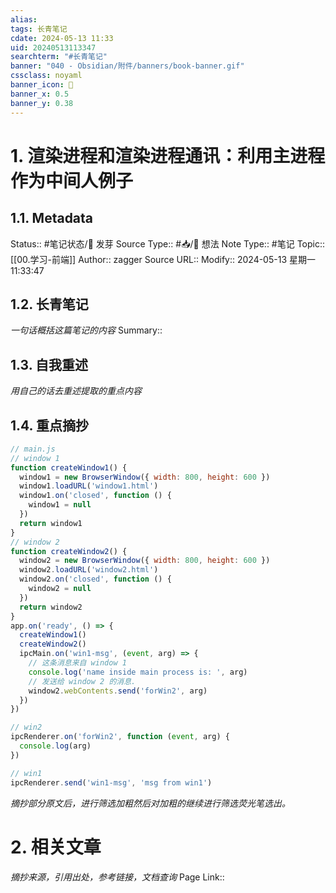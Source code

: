 ```yaml
---
alias:
tags: 长青笔记
cdate: 2024-05-13 11:33
uid: 20240513113347
searchterm: "#长青笔记"
banner: "040 - Obsidian/附件/banners/book-banner.gif"
cssclass: noyaml
banner_icon: 💌
banner_x: 0.5
banner_y: 0.38
---
```


# 1. 渲染进程和渲染进程通讯：利用主进程作为中间人例子

## 1.1. Metadata

Status:: #笔记状态/🌱 发芽
Source Type:: #📥/💭 想法 
Note Type:: #笔记
Topic:: [[00.学习-前端]]
Author:: zagger
Source URL::
Modify:: 2024-05-13 星期一 11:33:47

## 1.2. 长青笔记

_一句话概括这篇笔记的内容_
Summary::

## 1.3. 自我重述

_用自己的话去重述提取的重点内容_

## 1.4. 重点摘抄
```js
// main.js
// window 1
function createWindow1() {
  window1 = new BrowserWindow({ width: 800, height: 600 })
  window1.loadURL('window1.html')
  window1.on('closed', function () {
    window1 = null
  })
  return window1
}
// window 2
function createWindow2() {
  window2 = new BrowserWindow({ width: 800, height: 600 })
  window2.loadURL('window2.html')
  window2.on('closed', function () {
    window2 = null
  })
  return window2
}
app.on('ready', () => {
  createWindow1()
  createWindow2()
  ipcMain.on('win1-msg', (event, arg) => {
    // 这条消息来自 window 1
    console.log('name inside main process is: ', arg)
    // 发送给 window 2 的消息.
    window2.webContents.send('forWin2', arg)
  })
})

// win2
ipcRenderer.on('forWin2', function (event, arg) {
  console.log(arg)
})

// win1
ipcRenderer.send('win1-msg', 'msg from win1')

```
_摘抄部分原文后，进行筛选加粗然后对加粗的继续进行筛选荧光笔选出。_

# 2. 相关文章

_摘抄来源，引用出处，参考链接，文档查询_
Page Link::
